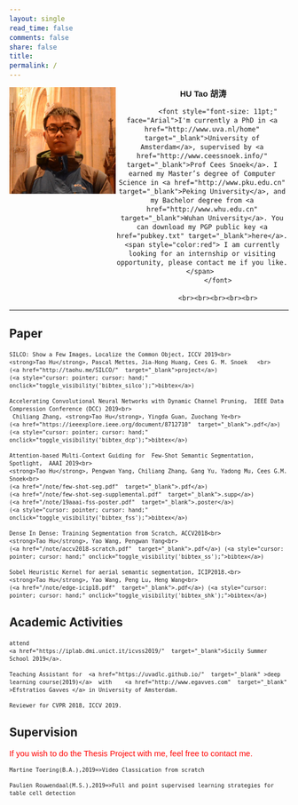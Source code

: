 ```yaml
---
layout: single
read_time: false
comments: false
share: false
title: 
permalink: /
---
```




<div>
<div style="float:left;width:38%">
<img src="/assets/images/avatar.jpg"
                  border="0">
</div>

<div style="text-align:center" style="float:left;width:60%"> 
<font style="font-size: 11pt;" face="Arial"><b>&nbsp;HU Tao <span
                  lang="zh-cn">胡涛</span></b></font><br>                 
           
            
            <font style="font-size: 11pt;" face="Arial">I'm currently a PhD in <a href="http://www.uva.nl/home" target="_blank">University of Amsterdam</a>, supervised by <a href="http://www.ceessnoek.info/" target="_blank">Prof Cees Snoek</a>. I earned my Master’s degree of Computer Science in <a href="http://www.pku.edu.cn" target="_blank">Peking University</a>, and my Bachelor degree from <a href="http://www.whu.edu.cn" target="_blank">Wuhan University</a>. You can download my PGP public key <a href="pubkey.txt" target="_blank">here</a>. <span style="color:red"> I am currently looking for an internship or visiting opportunity, please contact me if you like.</span> 
            </font>
            
            <br><br><br><br><br>
 </div>
</div>
 <div class="clearfix"> </div>
 

---
<!--
<span style="color:red">News:</span> 2018 Our team ranks 2th in <a href="https://project.inria.fr/aerialimagelabeling/leaderboard/"  target="_blank" style="color:gray">Inria Aerial Image Labeling Benchmark</a>

## news
> One paper is submitted to ICCV!
-->


##  Paper

>  <small>
    SILCO: Show a Few Images, Localize the Common Object, ICCV 2019<br>
    <strong>Tao Hu</strong>, Pascal Mettes, Jia-Hong Huang, Cees G. M. Snoek   <br>
    (<a href="http://taohu.me/SILCO/"  target="_blank">project</a>)
    (<a style="cursor: pointer; cursor: hand;" onclick="toggle_visibility('bibtex_silco');">bibtex</a>)
</small>

<div id="bibtex_silco" style="display:none;">
<small><div class="highlighter-rouge"><pre class="highlight">
<code>@article{silco2019,
  title={SILCO: Show a Few Images, Localize the Common Object},
  author={Tao HU and Pascal Mettes and Jia-Hong Huang and Cees  Snoek},
  booktitle=ICCV,
  year={2019}
}
</code></pre></div></small>
</div>


>  <small>
    Accelerating Convolutional Neural Networks with Dynamic Channel Pruning,  IEEE Data Compression Conference (DCC) 2019<br>
     Chiliang Zhang, <strong>Tao Hu</strong>, Yingda Guan, Zuochang Ye<br>
    (<a href="https://ieeexplore.ieee.org/document/8712710"  target="_blank">.pdf</a>)
    (<a style="cursor: pointer; cursor: hand;" onclick="toggle_visibility('bibtex_dcp');">bibtex</a>)
</small>

<div id="bibtex_dcp" style="display:none;">
<small><div class="highlighter-rouge"><pre class="highlight">
<code>@article{chi2018,
  title={Accelerating Convolutional Neural Networks with Dynamic Channel Pruning},
  author={Chiliang Zhang and Tao HU and Yingda Guan and Zuochang Ye},
  booktitle=Data Compression Conference,
  year={2019}
}
</code></pre></div></small>
</div>





>  <small>
    Attention-based Multi-Context Guiding for  Few-Shot Semantic Segmentation, Spotlight,  AAAI 2019<br>
    <strong>Tao Hu</strong>, Pengwan Yang, Chiliang Zhang, Gang Yu, Yadong Mu, Cees G.M. Snoek<br>
    (<a href="/note/few-shot-seg.pdf"  target="_blank">.pdf</a>)
    (<a href="/note/few-shot-seg-supplemental.pdf"  target="_blank">.supp</a>)
    (<a href="/note/19aaai-fss-poster.pdf"  target="_blank">.poster</a>)
    (<a style="cursor: pointer; cursor: hand;" onclick="toggle_visibility('bibtex_fss');">bibtex</a>)
</small>
<div id="bibtex_fss" style="display:none;">
<small><div class="highlighter-rouge"><pre class="highlight">
<code>@article{tao2018fss,
  title={Attention-based Multi-Context Guiding for Few-Shot Semantic Segmentation},
  author={Tao HU and Pengwan Yang and Chiliang Zhang and Gang Yu and Yadong Mu and Cees Snoek},
  booktitle=AAAI,
  year={2019}
}
</code></pre></div></small>
</div>






>  <small>
    Dense In Dense: Training Segmentation from Scratch, ACCV2018<br>
    <strong>Tao Hu</strong>, Yao Wang, Pengwan Yang<br>
    (<a href="/note/accv2018-scratch.pdf"  target="_blank">.pdf</a>) (<a style="cursor: pointer; cursor: hand;" onclick="toggle_visibility('bibtex_ss');">bibtex</a>)
</small>

<div id="bibtex_ss" style="display:none;">
<small><div class="highlighter-rouge"><pre class="highlight">
<code>@article{tao2018ss,
  title={Dense In Dense: Training Segmentation from Scratch},
  author={Tao HU and Yao Wang and Pengwan Yang},
  booktitle=ACCV,
  year={2018}
}
</code></pre></div></small>
</div>







>  <small>
    Sobel Heuristic Kernel for aerial semantic segmentation, ICIP2018.<br>
    <strong>Tao Hu</strong>, Yao Wang, Peng Lu, Heng Wang<br>
    (<a href="/note/edge-icip18.pdf"  target="_blank">.pdf</a>) (<a style="cursor: pointer; cursor: hand;" onclick="toggle_visibility('bibtex_shk');">bibtex</a>)
</small>

<div id="bibtex_shk" style="display:none;">
<small><div class="highlighter-rouge"><pre class="highlight">
<code>@article{tao2018shk,
  title={Sobel Heuristic Kernel for aerial semantic segmentation},
  author={Tao Hu and Yao Wang and Peng Lu and Heng Wang},
  booktitle=ICIP,
  year={2018}
}
</code></pre></div></small>
</div>


##  Academic Activities

>  <small>
  	attend 
    <a href="https://iplab.dmi.unict.it/icvss2019/"  target="_blank">Sicily Summer School 2019</a>.
</small>


>  <small>
	Teaching Assistant for  <a href="https://uvadlc.github.io/"  target="_blank" >deep learning course(2019)</a>  with    <a href="http://www.egavves.com"  target="_blank" >Efstratios Gavves </a> in University of Amsterdam.
</small>

>  <small>
	Reviewer for CVPR 2018, ICCV 2019.
</small>


##  Supervision

<font style="font-size: 11pt;" face="Arial"><span style="color:red"> If you wish to do the Thesis Project with me, feel free to contact me.</span></font>


>  <small>
  	Martine Toering(B.A.),2019=>Video Classication from scratch
</small>

>  <small>
  	Paulien Rouwendaal(M.S.),2019=>Full and point supervised learning strategies for table cell detection
</small>





<!--
> <small>
    Incremental Segmentation on Private Data without Catastrophic Forgetting, ACCV submission<br>
    (<a href="/note/incremental-seg-privacy.pdf"  target="_blank">.pdf</a>)
</small>


>  <small>
    Devils In Semantic Segmentation, Technical Report.<br>
    (<a href="/note/devil-icip18.pdf"  target="_blank">.pdf</a>)
</small>


>  <small>
    Hard Sample Mining Loss for Human Pose Estimation, Technical Report<br>
    (<a href="/note/pose-estimation.pdf"  target="_blank">.pdf</a>)
</small>

> <small>
    A Overview About Image Segmentation<br>
    (<a href="/note/overview_over_image_segmentation_report.pdf"  target="_blank">Technical Report</a>)
</small>

-->





<!--
##  Open Source

>  <small>
    Contributor of 
    <a href="https://github.com/ppwwyyxx/tensorpack"  target="_blank">Tensorpack(A Neural Net Training Interface on TensorFlow)</a>
</small>

>  <small>
    Contributor of 
    <a href="https://github.com/apache/incubator-mxnet"  target="_blank" >Mxnet</a>
</small>


##  Notes

> <small>
    Paper Summary<br>
    (<a href="/note/no_coding_farmer.pdf"  target="_blank">.pdf</a>)
</small>

> <small>
    Stochastic Method in Optimization(lecture note in Chinese)<br>
    (<a href="/note/sto.pdf"  target="_blank" >.pdf</a>)
</small>


## Course Project

> <small>
    Gradient Method Technical Report<br>
    (<a href="/note/gradient_method_technical_report.pdf"  target="_blank" >.pdf</a>)
</small>




> <small>
    Basic Persuit<br>
    (<a href="/note/bp.pdf"  target="_blank" >.pdf</a>)
</small>

> <small>
    Deep Learning Technical Report<br>
    (<a href="/note/deep_learning_technical_report.pdf"  target="_blank" >.pdf</a>)
</small>

> <small>
    Algorithms for Big Data Analysis Homework: 
    <a href="/note/hw1.pdf"  target="_blank" >hw1</a>,
    <a href="/note/hw2.pdf"  target="_blank" >hw2</a>,
    <a href="/note/hw3.pdf"  target="_blank" >hw3</a>,
    <a href="/note/hw4.pdf"  target="_blank" >hw4</a>,
    <a href="/note/final_project.pdf"  target="_blank" >final project</a>
</small>
-->

<script type="text/javascript" id="clustrmaps" src="//cdn.clustrmaps.com/map_v2.js?d=21CLf19jYJsPiUe2kjErKACvUCh1zZ2lnWcRCsPJRa4&cl=ffffff&w=a"></script>

<script type="text/javascript">
   function toggle_visibility(block_id) {
       var e = document.getElementById(block_id);
       if(e.style.display == 'block')
          e.style.display = 'none';
       else
          e.style.display = 'block';
   }
</script>	
    





